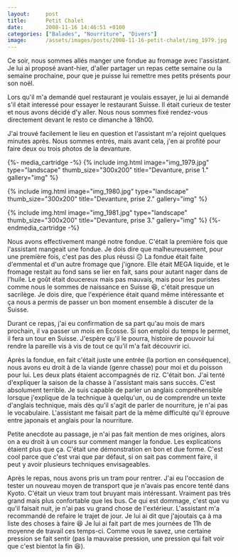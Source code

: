 ```yaml
---
layout:     post
title:      Petit Chalet
date:       2008-11-16 14:46:51 +0100
categories: ["Balades", "Nourriture", "Divers"]
image:      /assets/images/posts/2008-11-16-petit-chalet/img_1979.jpg
---
```


Ce soir, nous sommes allés manger une fondue au fromage avec l'assistant. Je lui ai proposé avant-hier, d'aller
partager un repas cette semaine ou la semaine prochaine, pour que je puisse lui remettre mes petits présents pour
son noël.

<!--more-->

Lors qu'il m'a demandé quel restaurant je voulais essayer, je lui ai demandé s'il était interessé pour essayer le
restaurant Suisse. Il était curieux de tester et nous avons décidé d'y aller. Nous nous sommes fixé rendez-vous
directement devant le resto ce dimanche à 18h00.

J'ai trouvé facilement le lieu en question et l'assistant m'a rejoint quelques minutes après. Nous sommes entrés,
mais avant cela, j'en ai profité pour faire deux ou trois photos de la devanture.

{%- media_cartridge -%}
{% include img.html
    image="img_1979.jpg"
    type="landscape"
    thumb_size="300x200"
    title="Devanture, prise 1."
    gallery="img"
%}

{% include img.html
    image="img_1980.jpg"
    type="landscape"
    thumb_size="300x200"
    title="Devanture, prise 2."
    gallery="img"
%}

{% include img.html
    image="img_1981.jpg"
    type="landscape"
    thumb_size="300x200"
    title="Devanture, prise 3."
    gallery="img"
%}
{%- endmedia_cartridge -%}

Nous avons effectivement mangé notre fondue. C'était la première fois que l'assistant mangeait une fondue. Je dois
dire que malheureusement, pour une première fois, c'est pas des plus réussi :neutral_face: La fondue était faite
d'emmental et d'un autre fromage que j'ignore. Elle était MEGA liquide, et le fromage restait au fond sans se lier
en fait, sans pour autant nager dans de l'huile. Le goût était doucereux mais pas mauvais, mais pour les puristes
comme nous le sommes de naissance en Suisse :laughing:, c'était presque un sacrilège. Je dois dire, que
l'expérience était quand même intéressante et ça nous a permis de passer un bon moment ensemble à discuter de la
Suisse.

Durant ce repas, j'ai eu confirmation de sa part qu'au mois de mars prochain, il va passer un mois en Ecosse. Si
son emploi du temps le permet, il fera un tour en Suisse. J'espère qu'il le pourra, histoire de pouvoir lui rendre
la pareille vis à vis de tout ce qu'il m'a fait découvrir ici.

Après la fondue, en fait c'était juste une entrée (la portion en conséquence), nous avons eu droit à de la viande
(genre chasse) pour moi et du poisson pour lui. Les deux plats étaient accompagnés de riz. C'était bon. J'ai tenté
d'expliquer la saison de la chasse à l'assistant mais sans succès. C'est absolument terrible. Je suis capable de
parler un anglais compréhensible lorsque j'explique de la technique à quelqu'un, ou de comprendre un texte
d'anglais technique, mais dès qu'il s'agit de parler de nourriture, je n'ai pas le vocabulaire. L'assistant me
faisait part de la même difficulté qu'il éprouve entre japonais et anglais pour la nourriture.

Petite anecdote au passage, je n'ai pas fait mention de mes origines, alors on a eu droit à un cours sur comment
manger la fondue. Les explications étaient plus que ça. C'était une démonstration en bon et due forme. C'est cool
parce que c'est vrai que par défaut, si on sait pas comment faire, il peut y avoir plusieurs techniques
envisageables.

Après le repas, nous avons pris un tram pour rentrer. J'ai eu l'occasion de tester un nouveau moyen de transport
que je n'avais pas encore tenté dans Kyoto. C'était un vieux tram tout bruyant mais intéressant. Vraiment pas très
grand mais plus confortable que les bus. Ce qui est dommage, c'est que vu qu'il faisait nuit, je n'ai pas vu grand
chose de l'extérieur. L'assistant m'a recommandé de refaire le trajet de jour. Je lui ai dit que j'ajoutais ça à ma
liste des choses à faire :laughing: Je lui ai fait part de mes journées de 11h de moyenne de travail ces temps-ci.
Comme vous le savez, une certaine pression se fait sentir (pas la mauvaise pression, une pression qui fait voir que
c'est bientot la fin :laughing:).